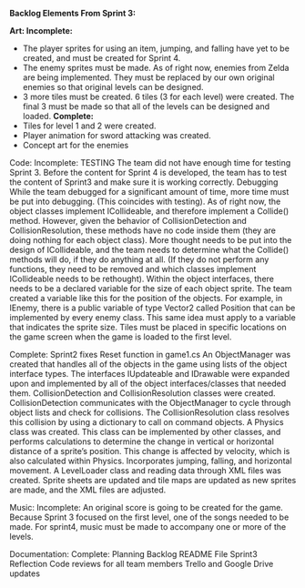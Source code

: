 **Backlog Elements From Sprint 3:**

**Art:
Incomplete:**
- The player sprites for using an item, jumping, and falling have yet to be created, and must be created for Sprint 4.
- The enemy sprites must be made. As of right now, enemies from Zelda are being implemented. They must be replaced by our own original enemies so that original levels can be designed.
- 3 more tiles must be created. 6 tiles (3 for each level) were created. The final 3 must be made so that all of the levels can be designed and loaded.
**Complete:**
- Tiles for level 1 and 2 were created.
- Player animation for sword attacking was created.
- Concept art for the enemies

Code:
Incomplete:
TESTING
The team did not have enough time for testing Sprint 3.
Before the content for Sprint 4 is developed, the team has to test the content of Sprint3 and make sure it is working correctly.
Debugging
While the team debugged for a significant amount of time, more time must be put into debugging. (This coincides with testing).
As of right now, the object classes implement ICollideable, and therefore implement a Collide() method. However, given the behavior of CollisionDetection and CollisionResolution, these methods have no code inside them (they are doing nothing for each object class). More thought needs to be put into the design of ICollideable, and the team needs to determine what the Collide() methods will do, if they do anything at all. (If they do not perform any functions, they need to be removed and which classes implement ICollideable needs to be rethought).
Within the object interfaces, there needs to be a declared variable for the size of each object sprite. The team created a variable like this for the position of the objects. For example, in IEnemy, there is a public variable of type Vector2 called Position that can be implemented by every enemy class. This same idea must apply to a variable that indicates the sprite size.
Tiles must be placed in specific locations on the game screen when the game is loaded to the first level. 

Complete:
Sprint2 fixes
Reset function in game1.cs
An ObjectManager was created that handles all of the objects in the game using lists of the object interface types. 
The interfaces IUpdateable and IDrawable were expanded upon and implemented by all of the object interfaces/classes that needed them.
CollisionDetection and CollisionResolution classes were created. CollisionDetection communicates with the ObjectManager to cycle through object lists and check for collisions. The CollisionResolution class resolves this collision by using a dictionary to call on command objects. 
A Physics class was created. This class can be implemented by other classes, and performs calculations to determine the change in vertical or horizontal distance of a sprite’s position. This change is affected by velocity, which is also calculated within Physics. 
Incorporates jumping, falling, and horizontal movement.
A LevelLoader class and reading data through XML files was created. 
Sprite sheets are updated and tile maps are updated as new sprites are made, and the XML files are adjusted. 


Music:
Incomplete:
An original score is going to be created for the game. Because Sprint 3 focused on the first level, one of the songs needed to be made. For sprint4, music must be made to accompany one or more of the levels.



Documentation:
Complete:
Planning
Backlog
README File
Sprint3 Reflection
Code reviews for all team members
Trello and Google Drive updates
